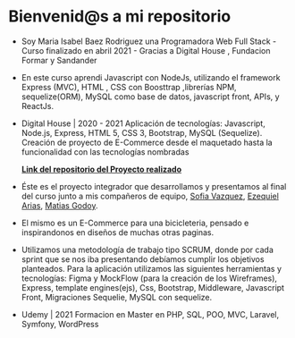# Bienvenid@s a mi repositorio

- Soy Maria Isabel Baez Rodriguez una Programadora Web Full Stack - Curso finalizado en abril 2021 - Gracias a Digital House , Fundacion Formar y Sandander
- En este curso aprendi Javascript con NodeJs, utilizando el framework Express (MVC), HTML , CSS con Boosttrap ,librerías NPM, sequelize(ORM), MySQL como base de datos, javascript front, APIs, y ReactJs.


- Digital House | 2020 - 2021 Aplicación de tecnologías: Javascript, Node.js, Express, HTML 5, CSS 3, Bootstrap, MySQL (Sequelize). Creación de proyecto de E-Commerce desde el maquetado hasta la funcionalidad con las tecnologías nombradas


    **[Link del repositorio del Proyecto realizado](https://github.com/thrasheremperor/grupo_6_biciBikes)**

- Éste es el proyecto integrador que desarrollamos y presentamos al final del curso junto a mis compañeros de equipo, [Sofia Vazquez](https://github.com/msofia97), [Ezequiel Arias](https://github.com/EzequielArias12), [Matias Godoy](https://github.com/thrasheremperor). 

- El mismo es un E-Commerce para una bicicleteria, pensado e inspirandonos en diseños de muchas otras paginas. 
- Utilizamos una metodología de trabajo tipo SCRUM, donde por cada sprint que se nos iba presentando debíamos cumplir los objetivos planteados. Para la aplicación utilizamos las siguientes herramientas y tecnologías: Figma y MockFlow (para la creación de los Wireframes), Express, template engines(ejs), Css, Bootstrap, Middleware, Javascript Front, Migraciones Sequelie, MySQL con sequelize.

- Udemy | 2021 Formacion en Master en PHP, SQL, POO, MVC, Laravel, Symfony, WordPress 
